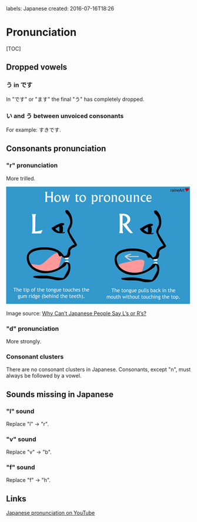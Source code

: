 labels: Japanese
created: 2016-07-16T18:26

# Pronunciation

[TOC]

## Dropped vowels

### う in です

In "です" or "ます" the final "う" has completely dropped.

### い and う between unvoiced consonants

For example: すきです.

## Consonants pronunciation

### "r" pronunciation

More trilled.

![R pronunciation](images/lr.jpg)

Image source: [Why Can’t Japanese People Say L’s or R’s?](http://skeptikai.com/2012/09/10/why-cant-japanese-people-say-ls-or-rs/)

### "d" pronunciation

More strongly.

### Consonant clusters

There are no consonant clusters in Japanese. Consonants, except "n", must always be followed by a vowel.

## Sounds missing in Japanese

### "l" sound

Replace "l" -> "r".

### "v" sound

Replace "v" -> "b".

### "f" sound

Replace "f" -> "h".

## Links

[Japanese pronunciation on YouTube](https://www.youtube.com/watch?v=3K3kt_hkvAM)
